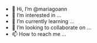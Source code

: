 - 👋 Hi, I’m @mariagoann
- 👀 I’m interested in ...
- 🌱 I’m currently learning ...
- 💞️ I’m looking to collaborate on ...
- 📫 How to reach me ...

<!---
mariagoann/mariagoann is a ✨ special ✨ repository because its `README.md` (this file) appears on your GitHub profile.
You can click the Preview link to take a look at your changes.
--->
